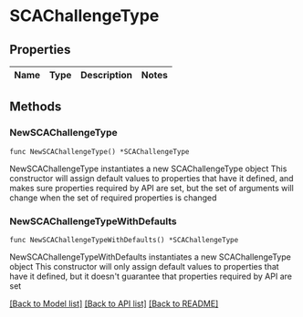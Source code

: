 # SCAChallengeType

## Properties

Name | Type | Description | Notes
------------ | ------------- | ------------- | -------------

## Methods

### NewSCAChallengeType

`func NewSCAChallengeType() *SCAChallengeType`

NewSCAChallengeType instantiates a new SCAChallengeType object
This constructor will assign default values to properties that have it defined,
and makes sure properties required by API are set, but the set of arguments
will change when the set of required properties is changed

### NewSCAChallengeTypeWithDefaults

`func NewSCAChallengeTypeWithDefaults() *SCAChallengeType`

NewSCAChallengeTypeWithDefaults instantiates a new SCAChallengeType object
This constructor will only assign default values to properties that have it defined,
but it doesn't guarantee that properties required by API are set


[[Back to Model list]](../README.md#documentation-for-models) [[Back to API list]](../README.md#documentation-for-api-endpoints) [[Back to README]](../README.md)


